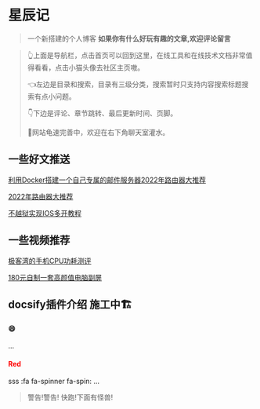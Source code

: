 # 星辰记<!-- {docsify-ignore} -->
> 一个新搭建的个人博客 
> **如果你有什么好玩有趣的文章,欢迎评论留言**

>👆上面是导航栏，点击首页可以回到这里，在线工具和在线技术文档非常值得看看，点击小猫头像去社区主页嗷。
>
>👈左边是目录和搜索，目录有三级分类，搜索暂时只支持内容搜索标题搜索有点小问题。
>
>👇下边是评论、章节跳转、最后更新时间、页脚。
>
>🐢网站龟速完善中，欢迎在右下角聊天室灌水。


## 一些好文推送

[利用Docker搭建一个自己专属的邮件服务器2022年路由器大推荐](/Blogs/Readme.md)

[2022年路由器大推荐](/Blogs/技术帖子.md)

[不越狱实现IOS多开教程](/Blogs/资源集合.md)

## 一些视频推荐
[极客湾的手机CPU功耗测评](https://www.bilibili.com/video/BV1z54y1Z7pr)

[180元自制一套高颜值电脑副屏](https://www.bilibili.com/video/BV16T4y1B7Zb)


## docsify插件介绍 施工中🏗️ <!-- {docsify-ignore} -->




<!-- tabs:start -->
#### **:smile:**

...

#### **<span style="color: red;">Red</span>**

sss
:fa fa-spinner fa-spin:
...
<!-- tabs:end -->





> 
> 警告!警告! 快跑!下面有怪兽!






  
  


